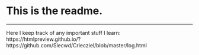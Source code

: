 <h1>This is the readme.</h1>

<hr>
Here I keep track of any important stuff I learn:
https://htmlpreview.github.io/?https://github.com/Slecwd/Criecziel/blob/master/log.html

